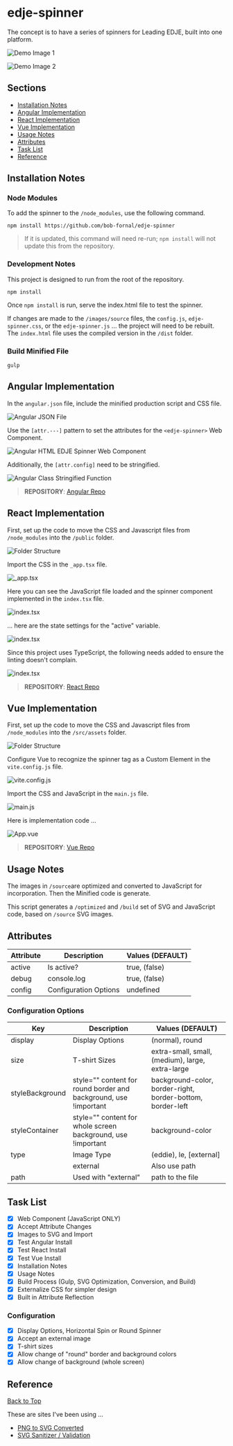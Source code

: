 # edje-spinner
 
The concept is to have a series of spinners for Leading EDJE, built into one platform.

![Demo Image 1](./images/documentation/EDJE-SPINNER-01.png)

![Demo Image 2](./images//documentation/EDJE-SPINNER-02.png)

## Sections

* [Installation Notes](#installation-notes)
* [Angular Implementation](#angular-implementation)
* [React Implementation](#react-implementation)
* [Vue Implementation](#vue-implementation)
* [Usage Notes](#usage-notes)
* [Attributes](#attributes)
* [Task List](#task-list)
* [Reference](#reference)

## Installation Notes

### Node Modules

To add the spinner to the `/node_modules`, use the following command.

```script
npm install https://github.com/bob-fornal/edje-spinner
```

> If it is updated, this command will need re-run; `npm install` will not update this from the repository.

### Development Notes

This project is designed to run from the root of the repository.

```script
npm install
```

Once `npm install` is run, serve the index.html file to test the spinner.

If changes are made to the `/images/source` files, the `config.js`, `edje-spinner.css`, or the `edje-spinner.js` ... the project will need to be rebuilt. The `index.html` file uses the compiled version in the `/dist` folder.

### Build Minified File

```script
gulp
```

## Angular Implementation

In the `angular.json` file, include the minified production script and CSS file.

![Angular JSON File](./images/documentation/ANGULAR-01a.png)

Use the `[attr.---]` pattern to set the attributes for the `<edje-spinner>` Web Component.

![Angular HTML EDJE Spinner Web Component](./images/documentation/ANGULAR-02.png)

Additionally, the `[attr.config]` need to be stringified.

![Angular Class Stringified Function](./images/documentation/ANGULAR-03.png)

> **REPOSITORY**: [Angular Repo](https://github.com/bob-fornal/edje-spinner-angular)

## React Implementation

First, set up the code to move the CSS and Javascript files from `/node_modules` into the `/public` folder.

![Folder Structure](./images/documentation/REACT-01.png)

Import the CSS in the `_app.tsx` file.

![_app.tsx](./images/documentation/REACT-02.png)

Here you can see the JavaScript file loaded and the spinner component implemented in the `index.tsx` file.

![index.tsx](./images/documentation/REACT-03.png)

... here are the state settings for the "active" variable.

![index.tsx](./images/documentation/REACT-04.png)

Since this project uses TypeScript, the following needs added to ensure the linting doesn't complain.

![index.tsx](./images/documentation/REACT-05.png)

> **REPOSITORY**: [React Repo](https://github.com/bob-fornal/edje-spinner-react)

## Vue Implementation

First, set up the code to move the CSS and Javascript files from `/node_modules` into the `/src/assets` folder.

![Folder Structure](./images/documentation/VUE-01.png)

Configure Vue to recognize the spinner tag as a Custom Element in the `vite.config.js` file.

![vite.config.js](./images/documentation/VUE-02.png)

Import the CSS and JavaScript in the `main.js` file.

![main.js](./images/documentation/VUE-03.png)

Here is implementation code ...

![App.vue](./images/documentation/VUE-04.png)

> **REPOSITORY**: [Vue Repo](https://github.com/bob-fornal/edje-spinner-vue)

## Usage Notes

The images in `/source`are optimized and converted to JavaScript for incorporation. Then the Minified code is generate.

This script generates a `/optimized` and `/build` set of SVG and JavaScript code, based on `/source` SVG images.

## Attributes

| Attribute | Description | Values (DEFAULT) |
|-----------|-------------|------------------|
| active | Is active? | true, (false) |
| debug | console.log | true, (false) |
| config | Configuration Options | undefined |

### Configuration Options
| Key | Description | Values (DEFAULT) |
|-----|-------------|------------------|
| display | Display Options | (normal), round |
| size | T-shirt Sizes | extra-small, small, (medium), large, extra-large |
| styleBackground | style="" content for round border and background, use !important | background-color, border-right, border-bottom, border-left |
| styleContainer | style="" content for whole screen background, use !important | background-color |
| type | Image Type | (eddie), le, \[external\] |
| | external | Also use path |
| path | Used with "external" | path to the file |

## Task List

- [x] Web Component (JavaScript ONLY)
- [x] Accept Attribute Changes
- [x] Images to SVG and Import
- [x] Test Angular Install
- [x] Test React Install
- [x] Test Vue Install
- [x] Installation Notes
- [x] Usage Notes
- [x] Build Process (Gulp, SVG Optimization, Conversion, and Build)
- [x] Externalize CSS for simpler design
- [x] Built in Attribute Reflection

### Configuration

- [x] Display Options, Horizontal Spin or Round Spinner
- [x] Accept an external image
- [x] T-shirt sizes
- [x] Allow change of "round" border and background colors
- [x] Allow change of background (whole screen)

## Reference

[Back to Top](#sections)

These are sites I've been using ...

* [PNG to SVG Converted](https://svgconverter.app/free)
* [SVG Sanitizer / Validation](https://svg.enshrined.co.uk/)
